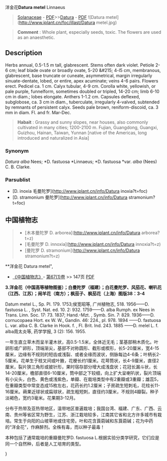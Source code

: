 洋金花**Datura metel** Linnaeus

> [Solanaceae](http://www.iplant.cn/info/Solanaceae?t=foc) - [PDF](http://www.iplant.cn/foc/pdf/Solanaceae.pdf)>>[Datura](http://www.iplant.cn/info/Datura?t=foc) - [PDF](http://www.iplant.cn/foc/pdf/Datura.pdf)
![Datura metel](http://www.iplant.cn/foc/illast/Datura metel.jpg)


> **Comment** : 
> Whole plant, especially seeds, toxic. The flowers are used as an anaesthetic.

## Description

Herbs annual, 0.5-1.5 m tall, glabrescent. Stems often dark violet. Petiole 2-6 cm; leaf blade ovate or broadly ovate, 5-20 &amp;#215; 4-l5 cm, membranous, glabrescent, base truncate or cuneate, asymmetrical, margin irregularly sinuate-dentate, lobed, or entire, apex acuminate; veins 4-6 pairs. Flowers erect. Pedicel ca. 1 cm. Calyx tubular, 4-9 cm. Corolla white, yellowish, or pale purple, funnelform, sometimes doubled or tripled, 14-20 cm; limb 6-10 cm in diam.; lobes elongate. Anthers 1-1.2 cm. Capsules deflexed, subglobose, ca. 3 cm in diam., tuberculate, irregularly 4-valved, subtended by remnants of persistent calyx. Seeds pale brown, reniform-discoid, ca. 3 mm in diam. Fl. and fr. Mar-Dec.


> **Habait** : 
> Grassy and sunny slopes, near houses, also commonly cultivated in many cities; 1200-2100 m. Fujian, Guangdong, Guangxi, Guizhou, Hainan, Taiwan, Yunnan [native of the Americas, long introduced and naturalized in Asia]

### Synonym
*Datura alba* Nees; *D. fastuosa *Linnaeus; *D. fastuosa *var. *alba* (Nees) C. B. Clarke.



### Parsublist

* [D.  inoxia  毛曼陀罗](http://www.iplant.cn/info/Datura inoxia?t=foc)
* [D.  stramonium  曼陀罗](http://www.iplant.cn/info/Datura stramonium?t=foc)

## 中国植物志

> * [木本曼陀罗  D.  arborea](http://www.iplant.cn/info/Datura arborea?t=z)
> * [毛曼陀罗  D.  innoxia](http://www.iplant.cn/info/Datura innoxia?t=z)
> * [曼陀罗  D.  stramonium](http://www.iplant.cn/info/Datura stramonium?t=z)


**洋金花 Datura metel",


* [《中国植物志》](http://www.iplant.cn/frps)- [第67(1)卷](http://www.iplant.cn/frps/vol/67(1)) >> 147页 [PDF](http://www.iplant.cn/frps/pdf/67(1)/147.pdf)

**3.洋金花（中国高等植物图鉴）；白曼陀罗（福建）；白花曼陀罗、风茄花、喇叭花（江西、江苏）；闹羊花（南方）；枫茄子、枫茄花（上海）图版38：3-4**

Datum metel L., Sp. Pl. 179. 1753;侯宽昭等, 广州植物志, 518. 1956——D. fastuosa L. , Syst. Nat. ed. 10. 2: 932. 1759——D. alba Rumph. ex Nees in Trans. Linn. Soc. 17: 73. 1837; Hand.-Mzt. , Symb. Sin. 7: 829. 1936——D. cornucopaea Hort. ex W. W., Gandin. 46: 224., pl. 978. 1894 ——D. fastuosa L. var. alba C. B. Clarke in Hook. f. , Fl. Brit. Ind. 243. 1885 ——D. melel L. f. alba周太炎等, 药学学报, 3 (2): 156. 1955.

一年生直立草木而呈半灌木状，高0.5-1.5米，全体近无毛；茎基部稍木质化。叶卵形或广卵形，顶端渐尖，基部不对称圆形、截形或楔形，长5-20厘米，宽4-15厘米，边缘有不规则的短齿或浅裂、或者全缘而波状，侧脉每边4-6条；叶柄长2-5厘米。花单生于枝叉间或叶腋，花梗长约1厘米。花萼筒状，长4-9厘米，直径2厘米，裂片狭三角形或披针形，果时宿存部分增大成浅盘状；花冠长漏斗状，长14-20厘米，檐部直径6-10厘米，筒中部之下较细，向上扩大呈喇叭状，裂片顶端有小尖头，白色、黄色或浅紫色，单瓣、在栽培类型中有2重瓣或3重瓣；雄蕊5，在重瓣类型中常变态成15枚左右，花药长约1.2厘米；子房疏生短刺毛，花柱长11-16厘米。蒴果近球状或扁球状，疏生粗短刺，直径约3厘米，不规则4瓣裂。种子淡褐色，宽约3毫米。花果期3-12月。

分布于热带及亚热带地区，温带地区普遍栽培；我国台湾、福建、广东、广西、云南、贵州等省区常为野生，江苏、浙江栽培较多，江南其它省和北方许多城市有栽培。常生于向阳的山坡草地或住宅旁。叶和花含莨菪碱和东莨菪碱；花为中药的“洋金花”，作麻醉剂。全株有毒，而以种子最毒！

本种包括了通常栽培的重瓣曼陀罗D. fastuosa L.根据实验分类学研究，它们应是同一个自然种，后者是人工培育的类型。



}